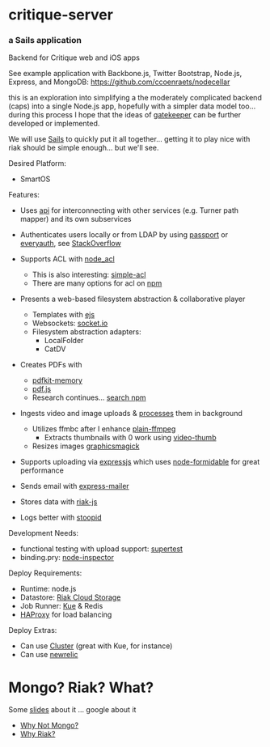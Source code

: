 # critique-server
### a Sails application

Backend for Critique web and iOS apps

See example application with Backbone.js, Twitter Bootstrap, Node.js, Express, and MongoDB: https://github.com/ccoenraets/nodecellar

this is an exploration into simplifying a the moderately complicated backend (caps) into a single Node.js app, hopefully with a simpler data model too... during this process I hope that the ideas of [gatekeeper]() can be further developed or implemented.

We will use [Sails](https://github.com/balderdashy/sails) to quickly put it all together... getting it to play nice with riak should be simple enough... but we'll see.

Desired Platform:
  * SmartOS

Features:
  * Uses [api](https://npmjs.org/package/api) for interconnecting with other services (e.g. Turner path mapper) and its own subservices

  * Authenticates users locally or from LDAP by using [passport](https://github.com/jaredhanson/passport) or [everyauth](https://github.com/bnoguchi/everyauth), see [StackOverflow](http://stackoverflow.com/questions/8370045/authentication-solutions-for-node-js)

  * Supports ACL with [node_acl](https://github.com/optimalbits/node_acl)
    * This is also interesting: [simple-acl](https://npmjs.org/package/simple-acl)
    * There are many options for acl on [npm](https://npmjs.org/search?q=acl)

  * Presents a web-based filesystem abstraction & collaborative player
    * Templates with [ejs](http://robdodson.me/blog/2012/05/31/how-to-use-ejs-in-express/)
    * Websockets: [socket.io](http://socket.io/)
    * Filesystem abstraction adapters:
      * LocalFolder
      * CatDV

  * Creates PDFs with 
    * [pdfkit-memory](https://npmjs.org/package/pdfkit-memory)
    * [pdf.js](https://npmjs.org/package/pdf.js)
    * Research continues... [search npm](https://npmjs.org/search?q=pdf)

  * Ingests video and image uploads & [processes](https://npmjs.org/package/job) them in background
    * Utilizes ffmbc after I enhance [plain-ffmpeg](https://npmjs.org/package/plain-ffmpeg)
      * Extracts thumbnails with 0 work using [video-thumb](https://npmjs.org/package/video-thumb)
    * Resizes images [graphicsmagick](https://npmjs.org/package/graphicsmagick)

  * Supports uploading via [expressjs](http://expressjs.com) which uses [node-formidable](https://github.com/felixge/node-formidable) for great performance

  * Sends email with [express-mailer](https://npmjs.org/package/express-mailer)
  
  * Stores data with [riak-js](https://github.com/mostlyserious/riak-js)
  * Logs better with [stoopid](https://github.com/mikeal/stoopid)

Development Needs:
  * functional testing with upload support: [supertest](https://github.com/visionmedia/supertest)
  * binding.pry: [node-inspector](https://github.com/dannycoates/node-inspector)

Deploy Requirements:
  * Runtime: node.js
  * Datastore: [Riak Cloud Storage](http://basho.com/riak-cloud-storage/)
  * Job Runner: [Kue](https://github.com/learnboost/kue) & Redis
  * [HAProxy](http://haproxy.1wt.eu/) for load balancing

Deploy Extras: 
  * Can use [Cluster](http://learnboost.github.io/cluster/) (great with Kue, for instance)
  * Can use [newrelic](https://github.com/newrelic/node-newrelic/)

# Mongo? Riak? What?
Some [slides](http://java.dzone.com/articles/why-we-migrated-mongodb-riak) about it ... google about it
  * [Why Not Mongo?](http://cl.ly/image/3Z3G3R452U3i)
  * [Why Riak?](http://cl.ly/image/353t0P1H3c2k)